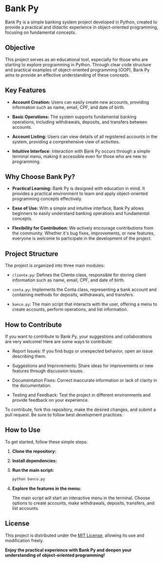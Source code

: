 # Bank Py

Bank Py is a simple banking system project developed in Python, created to provide a practical and didactic experience in object-oriented programming, focusing on fundamental concepts.

## Objective

This project serves as an educational tool, especially for those who are starting to explore programming in Python. Through clear code structure and practical examples of object-oriented programming (OOP), Bank Py aims to provide an effective understanding of these concepts.

## Key Features

- **Account Creation:** Users can easily create new accounts, providing information such as name, email, CPF, and date of birth.

- **Basic Operations:** The system supports fundamental banking operations, including withdrawals, deposits, and transfers between accounts.

- **Account Listing:** Users can view details of all registered accounts in the system, providing a comprehensive view of activities.

- **Intuitive Interface:** Interaction with Bank Py occurs through a simple terminal menu, making it accessible even for those who are new to programming.

## Why Choose Bank Py?

- **Practical Learning:** Bank Py is designed with education in mind. It provides a practical environment to learn and apply object-oriented programming concepts effectively.

- **Ease of Use:** With a simple and intuitive interface, Bank Py allows beginners to easily understand banking operations and fundamental concepts.

- **Flexibility for Contribution:** We actively encourage contributions from the community. Whether it's bug fixes, improvements, or new features, everyone is welcome to participate in the development of the project.

## Project Structure

The project is organized into three main modules:

- `cliente.py`: Defines the Cliente class, responsible for storing client information such as name, email, CPF, and date of birth.

- `conta.py`: Implements the Conta class, representing a bank account and containing methods for deposits, withdrawals, and transfers.

- `banco.py`: The main script that interacts with the user, offering a menu to create accounts, perform operations, and list information.

## How to Contribute

If you want to contribute to Bank Py, your suggestions and collaborations are very welcome! Here are some ways to contribute:

- Report Issues: If you find bugs or unexpected behavior, open an issue describing them.

- Suggestions and Improvements: Share ideas for improvements or new features through discussion issues.

- Documentation Fixes: Correct inaccurate information or lack of clarity in the documentation.

- Testing and Feedback: Test the project in different environments and provide feedback on your experience.

To contribute, fork this repository, make the desired changes, and submit a pull request. Be sure to follow best development practices.

## How to Use

To get started, follow these simple steps:

1. **Clone the repository:**

2. **Install dependencies:**

3. **Run the main script:**

    ```bash
    python banco.py
    ```

4. **Explore the features in the menu:**

    The main script will start an interactive menu in the terminal. Choose options to create accounts, make withdrawals, deposits, transfers, and list accounts.

## License

This project is distributed under the [MIT License](LICENSE), allowing its use and modification freely.

**Enjoy the practical experience with Bank Py and deepen your understanding of object-oriented programming!**
